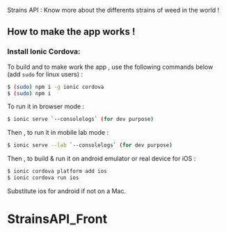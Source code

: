 Strains API : Know more about the differents strains of weed in the world !

## How to make the app works !

### Install Ionic Cordova:

To build and to make work the app , use the following commands below (add `sudo` for linux users) :

```bash
$ (sudo) npm i -g ionic cordova
$ (sudo) npm i
```

To run it in browser mode :

```bash
$ ionic serve `--consolelogs` (for dev purpose)
```

Then , to run it in mobile lab mode :

```bash
$ ionic serve --lab `--consolelogs` (for dev purpose)
```

Then , to build & run it on android emulator or real device for iOS :

```bash
$ ionic cordova platform add ios
$ ionic cordova run ios
```

Substitute ios for android if not on a Mac.

# StrainsAPI_Front
